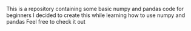 This is a repository containing some basic numpy and pandas code for beginners
I decided to create this while learning how to use numpy and pandas Feel free to check it out